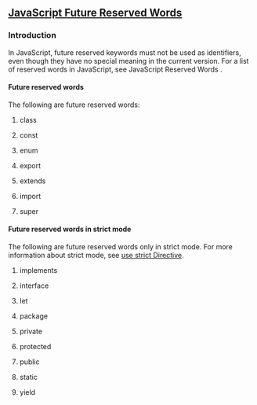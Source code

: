 ## [JavaScript Future Reserved Words](JavaScript-Future-Reserved-Words.html)

### Introduction 

 In JavaScript, future reserved keywords must not be used as identifiers, even though they have no special meaning in the current version. For a list of reserved words in JavaScript, see JavaScript
Reserved Words .

#### Future reserved words 

<div id="sectionSection0" class="section" name="collapseableSection" style="" expanded="true">
  <p xmlns:util="util">
    The following are future reserved words:
  </p>
  <ol xmlns:util="util">
    <li>
      <p>
        class
      </p>
    </li>
    <li>
      <p>
        const
      </p>
    </li>
    <li>
      <p>
        enum
      </p>
    </li>
    <li>
      <p>
        export
      </p>
    </li>
    <li>
      <p>
        extends
      </p>
    </li>
    <li>
      <p>
        import
      </p>
    </li>
    <li>
      <p>
        super
      </p>
    </li>
  </ol>
</div>

#### Future reserved words in strict mode 

<div id="sectionSection1" class="section" name="collapseableSection" style="" expanded="true">
  <p xmlns:util="util">
    The following are future reserved words only in strict mode. For more information about strict mode, see <span sdata="link"><a href="b532e8c9-548c-4bbe-b2fc-5459ebd62e56.htm">use strict
    Directive</a></span>.
  </p>
  <ol xmlns:util="util">
    <li>
      <p>
        implements
      </p>
    </li>
    <li>
      <p>
        interface
      </p>
    </li>
    <li>
      <p>
        let
      </p>
    </li>
    <li>
      <p>
        package
      </p>
    </li>
    <li>
      <p>
        private
      </p>
    </li>
    <li>
      <p>
        protected
      </p>
    </li>
    <li>
      <p>
        public
      </p>
    </li>
    <li>
      <p>
        static
      </p>
    </li>
    <li>
      <p>
        yield
      </p>
    </li>
  </ol>
</div>

